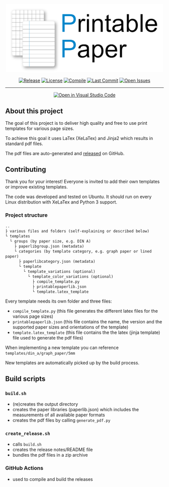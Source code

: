 <div align="center">

<img src="https://raw.githubusercontent.com/twihno/PrintablePaper/main/branding/logo.svg" alt="PrintablePaper" width="500"/>


[![Release](https://img.shields.io/github/v/release/twihno/PrintablePaper)](https://github.com/twihno/PrintablePaper/releases)
[![License](https://img.shields.io/badge/license-MIT-blue.svg?style=flat)](https://github.com/twihno/PrintablePaper/blob/main/LICENSE)
[![Compile](https://github.com/twihno/PrintablePaper/actions/workflows/compile.yml/badge.svg?branch=main)](https://github.com/twihno/PrintablePaper/actions/workflows/compile.yml)
[![Last Commit](https://img.shields.io/github/last-commit/twihno/PrintablePaper)](https://github.com/twihno/PrintablePaper/commits)
[![Open Issues](https://img.shields.io/github/issues-raw/twihno/PrintablePaper)](https://github.com/twihno/PrintablePaper/issues)

---

<div align="center">

[![Open in Visual Studio Code](https://open.vscode.dev/badges/open-in-vscode.svg)](https://open.vscode.dev/twihno/PrintablePaper)

</div>


</div>

## About this project
The goal of this project is to deliver high quality and free to use print templates for various page sizes.

To achieve this goal it uses LaTex (XeLaTex) and Jinja2 which results in standard pdf files.

The pdf files are auto-generated and [released]((https://github.com/twihno/PrintablePaper/releases)) on GitHub.

## Contributing

Thank you for your interest! Everyone is invited to add their own templates or improve existing templates.

The code was developed and tested on Ubuntu.
It should run on every Linux distribution with XeLaTex and Python 3 support.

### Project structure

```
..
├ various files and folders (self-explaining or described below)
└ templates
  └ groups (by paper size, e.g. DIN A)
    ├ paperlibgroup.json (metadata)
    └ categories (by template category, e.g. graph paper or lined paper)
      ├ paperlibcategory.json (metadata)
      └ template
        └ template_variations (optional)
          └ template_color_variations (optional)
            ├ compile_template.py
            ├ printablepaperlib.json
            └ template.latex_template
```

Every template needs its own folder and three files:

- ```compile_template.py``` (this file generates the different latex files for the various page sizes)
- ```printablepaperlib.json``` (this file contains the name, the version and the supported paper sizes and orientations of the template)
- ```template.latex_template``` (this file contains the the latex (jinja template) file used to generate the pdf files)

When implementing a new template you can reference ```templates/din_a/graph_paper/5mm```

New templates are automatically picked up by the build process.

## Build scripts

### ```build.sh```
- (re)creates the output directory
- creates the paper libraries (paperlib.json) which includes the measurements of all available paper formats
- creates the pdf files by calling ```generate_pdf.py```

### ```create_release.sh```
- calls ```build.sh```
- creates the release notes/README file
- bundles the pdf files in a zip archive

### GitHub Actions
- used to compile and build the releases

